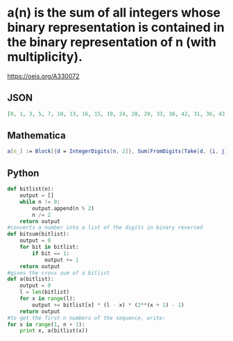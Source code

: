# a\(n\) is the sum of all integers whose binary representation is contained in the binary representation of n \(with multiplicity\)\.
https://oeis.org/A330072
## JSON
```JSON
[0, 1, 3, 5, 7, 10, 13, 16, 15, 19, 24, 28, 29, 33, 38, 42, 31, 36, 43, 48, 52, 57, 64, 69, 61, 66, 73, 78, 82, 87, 94, 99, 63, 69, 78, 84, 91, 97, 106, 112, 108, 114, 123, 129, 136, 142, 151, 157, 125, 131, 140, 146, 153, 159, 168, 174, 170, 176, 185, 191, 198]
```
## Mathematica
```Mathematica
a[n_] := Block[{d = IntegerDigits[n, 2]}, Sum[FromDigits[Take[d, {i, j}], 2], {j, Length[d]}, {i, j}]]; Array[a, 61, 0] (* _Giovanni Resta_, Dec 02 2019 *)
```
## Python
```Python
def bitlist(n):
    output = []
    while n != 0:
        output.append(n % 2)
        n /= 2
    return output
#converts a number into a list of the digits in binary reversed
def bitsum(bitlist):
    output = 0
    for bit in bitlist:
        if bit == 1:
            output += 1
    return output
#gives the cross sum of a bitlist
def a(bitlist):
    output = 0
    l = len(bitlist)
    for x in range(l):
        output += bitlist[x] * (l - x) * (2**(x + 1) - 1)
    return output
#to get the first n numbers of the sequence, write:
for x in range(1, n + 1):
    print x, a(bitlist(x))
```
